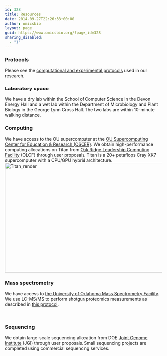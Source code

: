 ```yaml
---
id: 328
title: Resources
date: 2014-09-27T22:26:33+00:00
author: omicsbio
layout: page
guid: https://www.omicsbio.org/?page_id=328
sharing_disabled:
  - "1"
---
```

### Protocols

Please see the [computational and experimental protocols](https://www.omicsbio.org/category/protocols/) used in our research.

### Laboratory space

We have a dry lab within the School of Computer Science in the Devon Energy Hall and a wet lab within the Department of Microbiology and Plant Biology in the George Lynn Cross Hall. The two labs are within 10-minute walking distance.

### **Computing**

We have access to the OU supercomputer at the [OU Supercomputing Center for Education & Research (OSCER)](http://www.ou.edu/oscer). We obtain high-performance computing allocations on Titan from [Oak Ridge Leadership Computing Facility](https://www.olcf.ornl.gov/) (OLCF) through user proposals. Titan is a 20+ petaflops Cray XK7 supercomputer with a CPU/GPU hybrid architecture.[<img class="aligncenter wp-image-525 size-full" src="https://www.omicsbio.org/wp-content/uploads/2014/09/Titan_render.png" alt="Titan_render" width="757" height="354" srcset="https://www.omicsbio.org/wp-content/uploads/2014/09/Titan_render.png 757w, https://www.omicsbio.org/wp-content/uploads/2014/09/Titan_render-300x140.png 300w" sizes="(max-width: 757px) 100vw, 757px" />](https://www.olcf.ornl.gov/titan/)

### Mass spectrometry

We have access to [the University of Oklahoma Mass Spectrometry Facility](http://www.ou.edu/cas/chemistry/research/research-support-services/mass-spectrometry). We use LC-MS/MS to perform shotgun proteomics measurements as described in [this protocol](https://www.omicsbio.org/2015/04/15/protocol-for-shotgun-proteomics-mudpit/).

&nbsp;

### Sequencing

We obtain large-scale sequencing allocation from DOE [Joint Genome Institute](http://jgi.doe.gov/) (JGI) through user proposals. Small sequencing projects are completed using commercial sequencing services.

&nbsp;